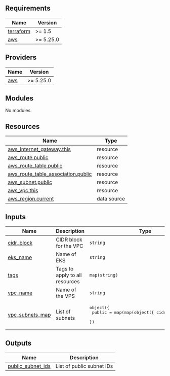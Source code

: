 <!-- BEGINNING OF PRE-COMMIT-TERRAFORM DOCS HOOK -->
## Requirements

| Name | Version |
|------|---------|
| <a name="requirement_terraform"></a> [terraform](#requirement\_terraform) | >= 1.5 |
| <a name="requirement_aws"></a> [aws](#requirement\_aws) | >= 5.25.0 |

## Providers

| Name | Version |
|------|---------|
| <a name="provider_aws"></a> [aws](#provider\_aws) | >= 5.25.0 |

## Modules

No modules.

## Resources

| Name | Type |
|------|------|
| [aws_internet_gateway.this](https://registry.terraform.io/providers/hashicorp/aws/latest/docs/resources/internet_gateway) | resource |
| [aws_route.public](https://registry.terraform.io/providers/hashicorp/aws/latest/docs/resources/route) | resource |
| [aws_route_table.public](https://registry.terraform.io/providers/hashicorp/aws/latest/docs/resources/route_table) | resource |
| [aws_route_table_association.public](https://registry.terraform.io/providers/hashicorp/aws/latest/docs/resources/route_table_association) | resource |
| [aws_subnet.public](https://registry.terraform.io/providers/hashicorp/aws/latest/docs/resources/subnet) | resource |
| [aws_vpc.this](https://registry.terraform.io/providers/hashicorp/aws/latest/docs/resources/vpc) | resource |
| [aws_region.current](https://registry.terraform.io/providers/hashicorp/aws/latest/docs/data-sources/region) | data source |

## Inputs

| Name | Description | Type | Default | Required |
|------|-------------|------|---------|:--------:|
| <a name="input_cidr_block"></a> [cidr\_block](#input\_cidr\_block) | CIDR block for the VPC | `string` | n/a | yes |
| <a name="input_eks_name"></a> [eks\_name](#input\_eks\_name) | Name of EKS | `string` | `"actimize_eks"` | no |
| <a name="input_tags"></a> [tags](#input\_tags) | Tags to apply to all resources | `map(string)` | `{}` | no |
| <a name="input_vpc_name"></a> [vpc\_name](#input\_vpc\_name) | Name of the VPS | `string` | `"actimize-vpc"` | no |
| <a name="input_vpc_subnets_map"></a> [vpc\_subnets\_map](#input\_vpc\_subnets\_map) | List of subnets | <pre>object({<br>    public = map(map(object({ cidr = string })))<br>  })</pre> | <pre>{<br>  "public": {}<br>}</pre> | no |

## Outputs

| Name | Description |
|------|-------------|
| <a name="output_public_subnet_ids"></a> [public\_subnet\_ids](#output\_public\_subnet\_ids) | List of public subnet IDs |
<!-- END OF PRE-COMMIT-TERRAFORM DOCS HOOK -->
